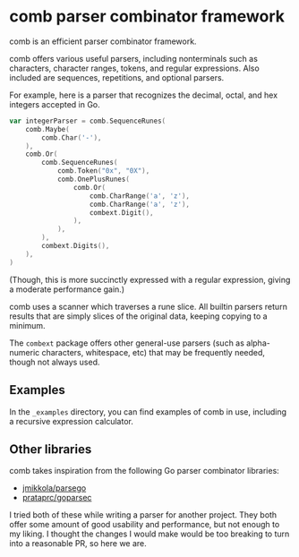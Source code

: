 # comb parser combinator framework

comb is an efficient parser combinator framework.

comb offers various useful parsers, including nonterminals such as
characters, character ranges, tokens, and regular expressions. Also
included are sequences, repetitions, and optional parsers.

For example, here is a parser that recognizes the decimal, octal,
and hex integers accepted in Go.

```go
var integerParser = comb.SequenceRunes(
    comb.Maybe(
        comb.Char('-'),
    ),
    comb.Or(
        comb.SequenceRunes(
            comb.Token("0x", "0X"),
            comb.OnePlusRunes(
                comb.Or(
                    comb.CharRange('a', 'z'),
                    comb.CharRange('a', 'z'),
                    combext.Digit(),
                ),
            ),
        ),
        combext.Digits(),
    ),
)
```

(Though, this is more succinctly expressed with a regular expression,
giving a moderate performance gain.)

comb uses a scanner which traverses a rune slice. All builtin parsers
return results that are simply slices of the original data, keeping copying
to a minimum.

The `combext` package offers other general-use parsers (such as alpha-numeric
characters, whitespace, etc) that may be frequently needed, though not always
used.

## Examples

In the `_examples` directory, you can find examples of comb in use, including
a recursive expression calculator.


## Other libraries

comb takes inspiration from the following Go parser combinator libraries:

- [jmikkola/parsego](https://github.com/jmikkola/parsego)
- [prataprc/goparsec](https://github.com/prataprc/goparsec)

I tried both of these while writing a parser for another project.
They both offer some amount of good usability and performance,
but not enough to my liking. I thought the changes I would
make would be too breaking to turn into a reasonable PR, so here we are.